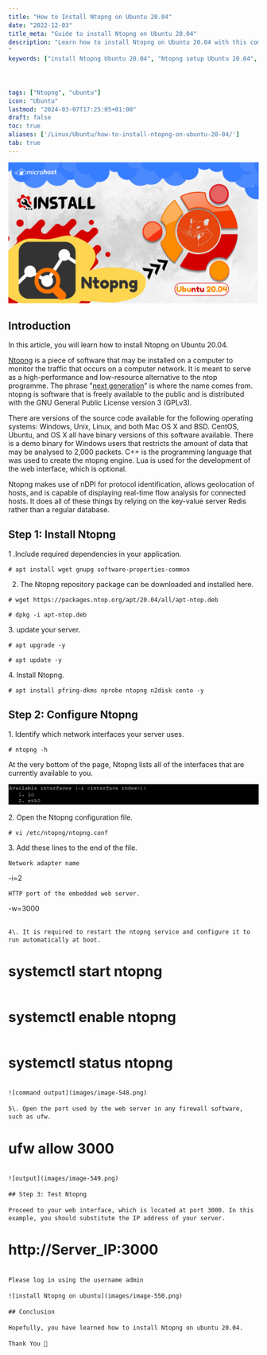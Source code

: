 ```yaml
---
title: "How to Install Ntopng on Ubuntu 20.04"
date: "2022-12-03"
title_meta: "Guide to install Ntopng on Ubuntu 20.04"
description: "Learn how to install Ntopng on Ubuntu 20.04 with this comprehensive guide. Follow these step-by-step instructions to set up Ntopng, a network monitoring tool for traffic analysis, on your Ubuntu 20.04 system.
"
keywords: ["install Ntopng Ubuntu 20.04", "Ntopng setup Ubuntu 20.04", "Ubuntu 20.04 Ntopng installation guide", "network monitoring tool Ubuntu", "Ubuntu Ntopng tutorial", "Ntopng installation steps Ubuntu", "traffic analysis Ubuntu", "Ntopng Ubuntu 20.04 instructions"]



tags: ["Ntopng", "ubuntu"]
icon: "Ubuntu"
lastmod: "2024-03-07T17:25:05+01:00"
draft: false
toc: true
aliases: ['/Linux/Ubuntu/how-to-install-ntopng-on-ubuntu-20-04/']
tab: true
---
```


![How to Install Ntopng on Ubuntu 20.04](images/final-aditya-linux-1-1-1024x576.png)

## Introduction

In this article, you will learn how to install Ntopng on Ubuntu 20.04.

[Ntopng](https://en.wikipedia.org/wiki/Ntopng) is a piece of software that may be installed on a computer to monitor the traffic that occurs on a computer network. It is meant to serve as a high-performance and low-resource alternative to the ntop programme. The phrase "[next generation](https://utho.com/docs/tutorial/how-to-troubleshoot-with-nmap-in-centos/)" is where the name comes from. ntopng is software that is freely available to the public and is distributed with the GNU General Public License version 3 (GPLv3).

There are versions of the source code available for the following operating systems: Windows, Unix, Linux, and both Mac OS X and BSD. CentOS, Ubuntu, and OS X all have binary versions of this software available. There is a demo binary for Windows users that restricts the amount of data that may be analysed to 2,000 packets. C++ is the programming language that was used to create the ntopng engine. Lua is used for the development of the web interface, which is optional.

Ntopng makes use of nDPI for protocol identification, allows geolocation of hosts, and is capable of displaying real-time flow analysis for connected hosts. It does all of these things by relying on the key-value server Redis rather than a regular database.

## Step 1: Install Ntopng

1 .Include required dependencies in your application.

```
# apt install wget gnupg software-properties-common
```

2. The Ntopng repository package can be downloaded and installed here.

```
# wget https://packages.ntop.org/apt/20.04/all/apt-ntop.deb
```

```
# dpkg -i apt-ntop.deb
```

3\. update your server.

```
# apt upgrade -y
```

```
# apt update -y
```

4\. Install Ntopng.

```
# apt install pfring-dkms nprobe ntopng n2disk cento -y
```

## Step 2: Configure Ntopng

1\. Identify which network interfaces your server uses.

```
# ntopng -h
```

At the very bottom of the page, Ntopng lists all of the interfaces that are currently available to you.

![output](images/image-547.png)

2\. Open the Ntopng configuration file.

```
# vi /etc/ntopng/ntopng.conf
```

3\. Add these lines to the end of the file.

```
Network adapter name
```
-i=2

```
HTTP port of the embedded web server.
```
-w=3000    
```

4\. It is required to restart the ntopng service and configure it to run automatically at boot.

```
# systemctl start ntopng
```

```
# systemctl enable ntopng
```

```
# systemctl status ntopng
```

![command output](images/image-548.png)

5\. Open the port used by the web server in any firewall software, such as ufw.

```
# ufw allow 3000
```

![output](images/image-549.png)

## Step 3: Test Ntopng

Proceed to your web interface, which is located at port 3000. In this example, you should substitute the IP address of your server.

```
# http://Server_IP:3000
```

Please log in using the username admin

![install Ntopng on ubuntu](images/image-550.png)

## Conclusion

Hopefully, you have learned how to install Ntopng on ubuntu 20.04.

Thank You 🙂
